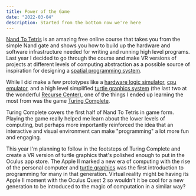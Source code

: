```yaml
---
title: Power of the Game
date: "2022-03-04"
description: Started from the bottom now we're here
---
```


[Nand To Tetris](https://www.nand2tetris.org/) is an amazing free online course that takes you from the simple Nand gate and shows you how to build up the hardware and software infrastructure needed for writing and running high level programs. Last year I decided to go through the course and make VR versions of projects at different levels of computing abstraction as a possible source of inspiration for designing a [spatial programming system](../turtles-all-the-way/).

While I did make a few prototypes like a [hardware logic simulator](https://github.com/ih/GatesVRE), [cpu emulator](https://github.com/ih/CPUEmulatorVR), and a high level simplified [turtle graphics system](https://github.com/ih/TurtleVR) (the last two at the wonderful [Recurse Center](https://www.recurse.com)), one of the things I ended up learning the most from was the game [Turing Complete](https://turingcomplete.game/).

Turing Complete covers the first half of Nand To Tetris in game form. Playing the game really helped me learn about the lower levels of computing, but perhaps more importantly reinforced the idea that an interactive and visual environment can make "programming" a lot more fun and engaging. 

This year I'm planning to follow in the footsteps of Turing Complete and create a VR version of turtle graphics that's polished enough to put in the Oculus app store. The Apple II marked a new era of computing with the rise of the personal computer and [turtle graphics](https://en.wikipedia.org/wiki/Turtle_graphics) was the first introduction to programming for many in that generation. Virtual reality might be having its Apple II moment with the Oculus Quest 2 so wouldn't it be cool for a new generation to be introduced to the magic of computation in a similar way?